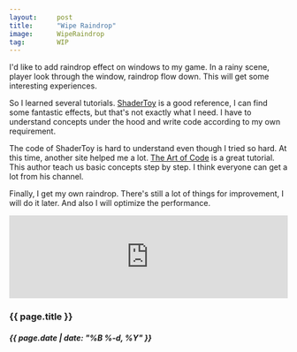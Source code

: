 ```yaml
---
layout:     post
title:      "Wipe Raindrop"
image:      WipeRaindrop
tag:        WIP
---
```


I'd like to add raindrop effect on windows to my game. In a rainy scene, player look through the window, raindrop flow down. This will get some interesting experiences.<!--more-->

So I learned several tutorials. [ShaderToy](https://www.shadertoy.com/) is a good reference, I can find some fantastic effects, but that's not exactly what I need. I have to understand concepts under the hood and write code according to my own requirement.

The code of ShaderToy is hard to understand even though I tried so hard. At this time, another site helped me a lot. [The Art of Code](https://www.youtube.com/c/TheArtofCodeIsCool) is a great tutorial. This author teach us basic concepts step by step. I think everyone can get a lot from his channel.

Finally, I get my own raindrop. There's still a lot of things for improvement, I will do it later. And also I will optimize the performance.

<iframe width="100%" height="auto" src="https://www.youtube.com/embed/oHwONrGDWfk" title="YouTube video player" frameborder="0" allow="accelerometer; autoplay; clipboard-write; encrypted-media; gyroscope; picture-in-picture" allowfullscreen></iframe>

<h3>{{ page.title }}</h3>
<h5>{{ page.date | date: "%B %-d, %Y" }}</h5>
